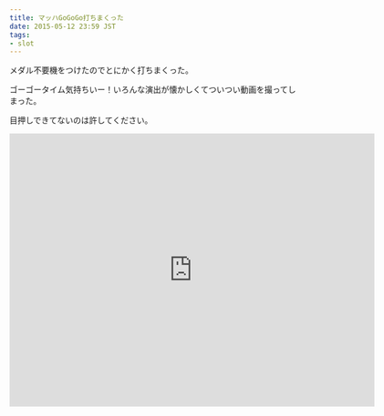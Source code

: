 ```yaml
---
title: マッハGoGoGo打ちまくった
date: 2015-05-12 23:59 JST
tags:
- slot
---
```


メダル不要機をつけたのでとにかく打ちまくった。

ゴーゴータイム気持ちいー！いろんな演出が懐かしくてついつい動画を撮ってしまった。

目押しできてないのは許してください。

<iframe width="640" height="480" src="https://www.youtube.com/embed/SRu2tWu8OWs" frameborder="0" allowfullscreen></iframe>
